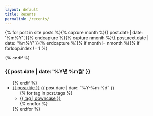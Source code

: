 ```yaml
---
layout: default
title: Recents
permalink: /recents/
---
```


<link rel="stylesheet" href="/css/recents.css">

{% for post in site.posts          %}{%
  capture month  %}{{ post.date | date: '%m%Y'      }}{% endcapture %}{%
  capture nmonth %}{{ post.next.date | date: '%m%Y' }}{% endcapture %}{%
  if month != nmonth            %}{%
    if forloop.index != 1         %}
  </ul>{%
    endif                         %}
<h3>{{ post.date | date: '%Y년 %m월' }}</h3><ul>{%
  endif %}
  <li><a href="{{ post.url }}">{{ post.title }}</a> <span class="date">{{ post.date | date: "%Y-%m-%d" }}</span>
    <ul class="tags post-tags cf">{%
      for tag in post.tags %}
      <li><a href="/tags/#{{ tag }}">{{ tag | downcase }}</a></li>{%
      endfor %}
    </ul>
  </li>{%
endfor %}
